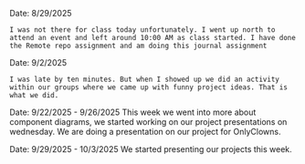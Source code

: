 Date: 8/29/2025

	I was not there for class today unfortunately. I went up north to attend an event and left around 10:00 AM as class started. I have done the Remote repo assignment and am doing this journal assignment

Date: 9/2/2025

	I was late by ten minutes. But when I showed up we did an activity within our groups where we came up with funny project ideas. That is what we did.

Date: 9/22/2025 - 9/26/2025
	This week we went into more about component diagrams, we started working on our project presentations on wednesday. We are doing a presentation on our project for OnlyClowns.

Date: 9/29/2025 - 10/3/2025
	We started presenting our projects this week.
